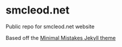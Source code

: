 # smcleod.net

Public repo for smcleod.net website

Based off the [Minimal Mistakes Jekyll theme](https://github.com/mmistakes/minimal-mistakes)
